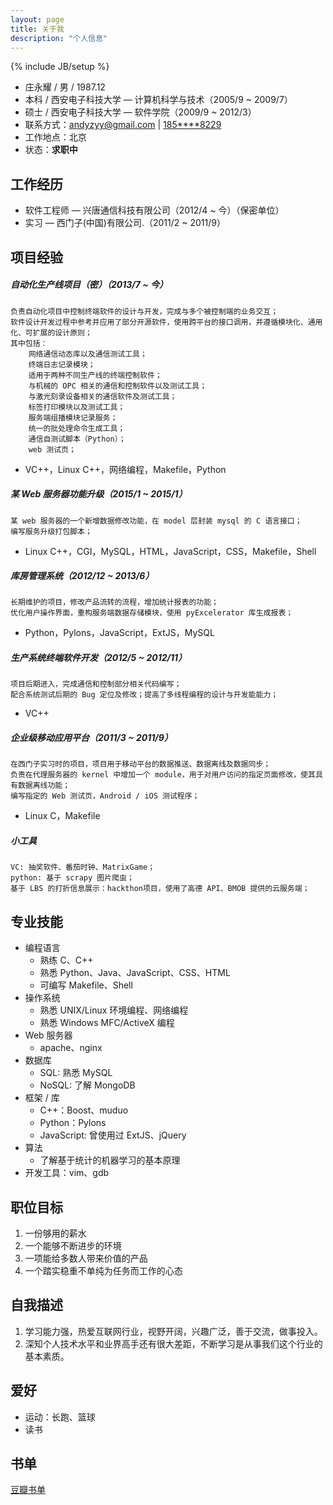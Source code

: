 ```yaml
---
layout: page
title: 关于我
description: "个人信息"
---
```

{% include JB/setup %}



* 庄永耀 / 男 / 1987.12
* 本科 / 西安电子科技大学 — 计算机科学与技术（2005/9 ~ 2009/7）
* 硕士 / 西安电子科技大学 — 软件学院（2009/9 ~ 2012/3）
* 联系方式：[andyzyy@gmail.com](mailto:andyzyy@gmail.com) | [185****8229](tel:+8618500458229)
* 工作地点：北京
* 状态：**求职中**


## 工作经历

* 软件工程师 —  兴唐通信科技有限公司（2012/4 ~ 今）（保密单位）
* 实习 — 西门子(中国)有限公司.（2011/2 ~ 2011/9）


## 项目经验

##### 自动化生产线项目（密）（2013/7 ~ 今）

    负责自动化项目中控制终端软件的设计与开发，完成与多个被控制端的业务交互；
    软件设计开发过程中参考并应用了部分开源软件，使用跨平台的接口调用，并遵循模块化、通用化、可扩展的设计原则；
    其中包括：
        网络通信动态库以及通信测试工具；
        终端日志记录模块；
        适用于两种不同生产线的终端控制软件；
        与机械的 OPC 相关的通信和控制软件以及测试工具；
        与激光刻录设备相关的通信软件及测试工具；
        标签打印模块以及测试工具；
        服务端组播模块记录服务；
        统一的批处理命令生成工具；
        通信自测试脚本（Python）；
        web 测试页；

* VC++，Linux C++，网络编程，Makefile，Python


##### 某 Web 服务器功能升级（2015/1 ~ 2015/1）

    某 web 服务器的一个新增数据修改功能，在 model 层封装 mysql 的 C 语言接口；
    编写服务升级打包脚本；

* Linux C++，CGI，MySQL，HTML，JavaScript，CSS，Makefile，Shell

##### 库房管理系统（2012/12 ~ 2013/6）

    长期维护的项目，修改产品流转的流程，增加统计报表的功能；
    优化用户操作界面，重构服务端数据存储模块，使用 pyExcelerator 库生成报表；

* Python，Pylons，JavaScript，ExtJS，MySQL

##### 生产系统终端软件开发（2012/5 ~ 2012/11）

    项目后期进入，完成通信和控制部分相关代码编写；
    配合系统测试后期的 Bug 定位及修改；提高了多线程编程的设计与开发能能力；

* VC++

##### 企业级移动应用平台（2011/3 ~ 2011/9）

    在西门子实习时的项目，项目用于移动平台的数据推送、数据离线及数据同步；
    负责在代理服务器的 kernel 中增加一个 module，用于对用户访问的指定页面修改，使其具有数据离线功能；
    编写指定的 Web 测试页，Android / iOS 测试程序；

* Linux C，Makefile


##### 小工具

    VC: 抽奖软件、番茄时钟、MatrixGame；
    python: 基于 scrapy 图片爬虫；
    基于 LBS 的打折信息展示：hackthon项目，使用了高德 API、BMOB 提供的云服务端；










## 专业技能

* 编程语言
    * 熟练 C、C++
    * 熟悉 Python、Java、JavaScript、CSS、HTML
    * 可编写 Makefile、Shell
* 操作系统
    * 熟悉 UNIX/Linux 环境编程、网络编程
    * 熟悉 Windows MFC/ActiveX 编程
* Web 服务器
    * apache、nginx
* 数据库
    * SQL: 熟悉 MySQL
    * NoSQL: 了解 MongoDB
* 框架 / 库
    * C++：Boost、muduo
    * Python：Pylons
    * JavaScript: 曾使用过 ExtJS、jQuery
* 算法
    * 了解基于统计的机器学习的基本原理
* 开发工具：vim、gdb





## 职位目标

1. 一份够用的薪水
2. 一个能够不断进步的环境
3. 一项能给多数人带来价值的产品
4. 一个踏实稳重不单纯为任务而工作的心态



## 自我描述

1. 学习能力强，热爱互联网行业，视野开阔，兴趣广泛，善于交流，做事投入。
2. 深知个人技术水平和业界高手还有很大差距，不断学习是从事我们这个行业的基本素质。


## 爱好

* 运动：长跑、篮球
* 读书


## 书单
[豆瓣书单](http://book.douban.com/people/14370518/)
